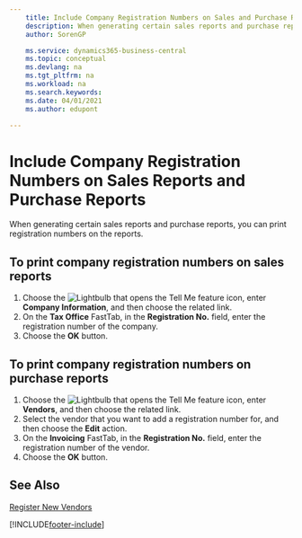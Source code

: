 ```yaml
---
    title: Include Company Registration Numbers on Sales and Purchase Reports
    description: When generating certain sales reports and purchase reports, you can print registration numbers on the reports.
    author: SorenGP

    ms.service: dynamics365-business-central
    ms.topic: conceptual
    ms.devlang: na
    ms.tgt_pltfrm: na
    ms.workload: na
    ms.search.keywords:
    ms.date: 04/01/2021
    ms.author: edupont

---
```

# Include Company Registration Numbers on Sales Reports and Purchase Reports
When generating certain sales reports and purchase reports, you can print registration numbers on the reports.  

## To print company registration numbers on sales reports  

1.  Choose the ![Lightbulb that opens the Tell Me feature](../../media/ui-search/search_small.png "Tell me what you want to do") icon, enter **Company Information**, and then choose the related link.  
2.  On the **Tax Office** FastTab, in the **Registration No.** field, enter the registration number of the company.  
3.  Choose the **OK** button.  

## To print company registration numbers on purchase reports  

1.  Choose the ![Lightbulb that opens the Tell Me feature](../../media/ui-search/search_small.png "Tell me what you want to do") icon, enter **Vendors**, and then choose the related link.  
2.  Select the vendor that you want to add a registration number for, and then choose the **Edit** action.  
3.  On the **Invoicing** FastTab, in the **Registration No.** field, enter the registration number of the vendor.  
4.  Choose the **OK** button.  

## See Also  
[Register New Vendors](../../purchasing-how-register-new-vendors.md)


[!INCLUDE[footer-include](../../includes/footer-banner.md)]